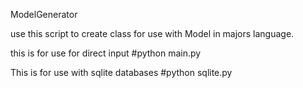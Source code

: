 ModelGenerator


use this script to create class for use with Model in majors language.

this is for use for direct input
#python main.py


This is for use with sqlite databases
#python sqlite.py
